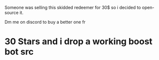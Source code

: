 Someone was selling this skidded redeemer for 30$ so i decided to open-source it.

Dm me on discord to buy a better one fr

# 30 Stars and i drop a working boost bot src
